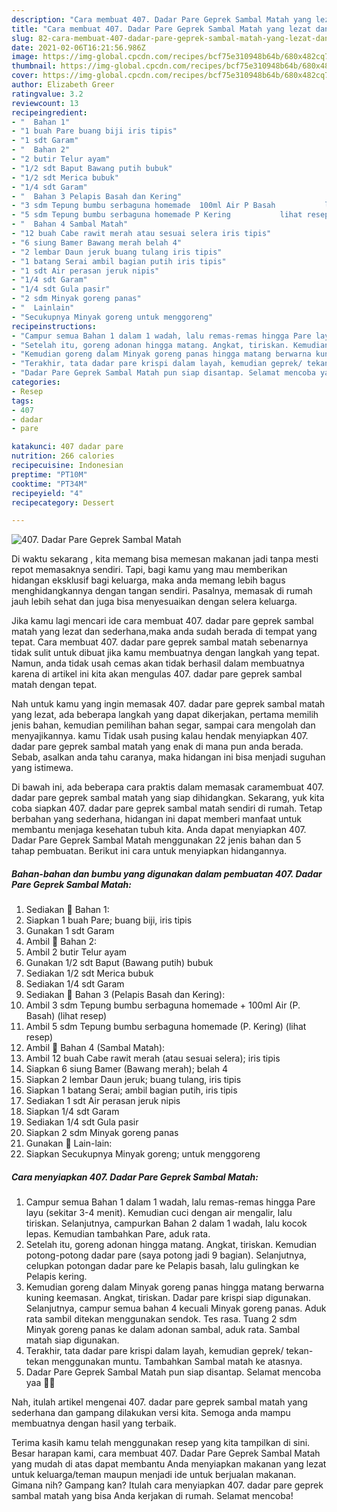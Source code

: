 ```yaml
---
description: "Cara membuat 407. Dadar Pare Geprek Sambal Matah yang lezat dan Mudah Dibuat"
title: "Cara membuat 407. Dadar Pare Geprek Sambal Matah yang lezat dan Mudah Dibuat"
slug: 82-cara-membuat-407-dadar-pare-geprek-sambal-matah-yang-lezat-dan-mudah-dibuat
date: 2021-02-06T16:21:56.986Z
image: https://img-global.cpcdn.com/recipes/bcf75e310948b64b/680x482cq70/407-dadar-pare-geprek-sambal-matah-foto-resep-utama.jpg
thumbnail: https://img-global.cpcdn.com/recipes/bcf75e310948b64b/680x482cq70/407-dadar-pare-geprek-sambal-matah-foto-resep-utama.jpg
cover: https://img-global.cpcdn.com/recipes/bcf75e310948b64b/680x482cq70/407-dadar-pare-geprek-sambal-matah-foto-resep-utama.jpg
author: Elizabeth Greer
ratingvalue: 3.2
reviewcount: 13
recipeingredient:
- "  Bahan 1"
- "1 buah Pare buang biji iris tipis"
- "1 sdt Garam"
- "  Bahan 2"
- "2 butir Telur ayam"
- "1/2 sdt Baput Bawang putih bubuk"
- "1/2 sdt Merica bubuk"
- "1/4 sdt Garam"
- "  Bahan 3 Pelapis Basah dan Kering"
- "3 sdm Tepung bumbu serbaguna homemade  100ml Air P Basah           lihat resep"
- "5 sdm Tepung bumbu serbaguna homemade P Kering           lihat resep"
- "  Bahan 4 Sambal Matah"
- "12 buah Cabe rawit merah atau sesuai selera iris tipis"
- "6 siung Bamer Bawang merah belah 4"
- "2 lembar Daun jeruk buang tulang iris tipis"
- "1 batang Serai ambil bagian putih iris tipis"
- "1 sdt Air perasan jeruk nipis"
- "1/4 sdt Garam"
- "1/4 sdt Gula pasir"
- "2 sdm Minyak goreng panas"
- "  Lainlain"
- "Secukupnya Minyak goreng untuk menggoreng"
recipeinstructions:
- "Campur semua Bahan 1 dalam 1 wadah, lalu remas-remas hingga Pare layu (sekitar 3-4 menit). Kemudian cuci dengan air mengalir, lalu tiriskan. Selanjutnya, campurkan Bahan 2 dalam 1 wadah, lalu kocok lepas. Kemudian tambahkan Pare, aduk rata."
- "Setelah itu, goreng adonan hingga matang. Angkat, tiriskan. Kemudian potong-potong dadar pare (saya potong jadi 9 bagian). Selanjutnya, celupkan potongan dadar pare ke Pelapis basah, lalu gulingkan ke Pelapis kering."
- "Kemudian goreng dalam Minyak goreng panas hingga matang berwarna kuning keemasan. Angkat, tiriskan. Dadar pare krispi siap digunakan. Selanjutnya, campur semua bahan 4 kecuali Minyak goreng panas. Aduk rata sambil ditekan menggunakan sendok. Tes rasa. Tuang 2 sdm Minyak goreng panas ke dalam adonan sambal, aduk rata. Sambal matah siap digunakan."
- "Terakhir, tata dadar pare krispi dalam layah, kemudian geprek/ tekan-tekan menggunakan muntu. Tambahkan Sambal matah ke atasnya."
- "Dadar Pare Geprek Sambal Matah pun siap disantap. Selamat mencoba yaa 🙏😊"
categories:
- Resep
tags:
- 407
- dadar
- pare

katakunci: 407 dadar pare 
nutrition: 266 calories
recipecuisine: Indonesian
preptime: "PT10M"
cooktime: "PT34M"
recipeyield: "4"
recipecategory: Dessert

---
```



![407. Dadar Pare Geprek Sambal Matah](https://img-global.cpcdn.com/recipes/bcf75e310948b64b/680x482cq70/407-dadar-pare-geprek-sambal-matah-foto-resep-utama.jpg)

Di waktu  sekarang , kita memang bisa memesan makanan jadi tanpa mesti repot memasaknya sendiri. Tapi, bagi kamu yang mau memberikan hidangan eksklusif bagi keluarga, maka anda memang lebih bagus menghidangkannya dengan tangan sendiri. Pasalnya, memasak di rumah jauh lebih sehat dan juga bisa menyesuaikan dengan selera keluarga.

Jika kamu lagi mencari ide cara membuat 407. dadar pare geprek sambal matah yang lezat dan sederhana,maka anda sudah berada di tempat yang tepat. Cara membuat 407. dadar pare geprek sambal matah  sebenarnya tidak sulit untuk dibuat jika kamu membuatnya dengan langkah yang tepat. Namun, anda tidak usah cemas akan tidak berhasil dalam membuatnya 
karena di artikel ini kita akan mengulas 407. dadar pare geprek sambal matah dengan tepat.  



Nah untuk kamu yang ingin memasak 407. dadar pare geprek sambal matah yang lezat, ada beberapa langkah yang dapat dikerjakan, pertama memilih jenis bahan, kemudian pemilihan bahan segar, sampai cara mengolah dan menyajikannya. kamu Tidak usah pusing kalau hendak menyiapkan 407. dadar pare geprek sambal matah yang enak di mana pun anda berada. Sebab, asalkan anda  tahu caranya, maka hidangan ini bisa menjadi suguhan yang istimewa.

Di bawah ini, ada beberapa cara praktis  dalam memasak caramembuat 407. dadar pare geprek sambal matah yang siap dihidangkan. Sekarang, yuk kita coba siapkan 407. dadar pare geprek sambal matah sendiri di rumah. Tetap berbahan yang sederhana, hidangan ini dapat memberi manfaat untuk membantu menjaga kesehatan tubuh kita. Anda dapat menyiapkan 407. Dadar Pare Geprek Sambal Matah menggunakan 22 jenis bahan dan 5 tahap pembuatan. Berikut ini cara untuk menyiapkan hidangannya.

<!--inarticleads1-->

##### Bahan-bahan dan bumbu yang digunakan dalam pembuatan 407. Dadar Pare Geprek Sambal Matah:

1. Sediakan  📌 Bahan 1:
1. Siapkan 1 buah Pare; buang biji, iris tipis
1. Gunakan 1 sdt Garam
1. Ambil  📌 Bahan 2:
1. Ambil 2 butir Telur ayam
1. Gunakan 1/2 sdt Baput (Bawang putih) bubuk
1. Sediakan 1/2 sdt Merica bubuk
1. Sediakan 1/4 sdt Garam
1. Sediakan  📌 Bahan 3 (Pelapis Basah dan Kering):
1. Ambil 3 sdm Tepung bumbu serbaguna homemade + 100ml Air (P. Basah)           (lihat resep)
1. Ambil 5 sdm Tepung bumbu serbaguna homemade (P. Kering)           (lihat resep)
1. Ambil  📌 Bahan 4 (Sambal Matah):
1. Ambil 12 buah Cabe rawit merah (atau sesuai selera); iris tipis
1. Siapkan 6 siung Bamer (Bawang merah); belah 4
1. Siapkan 2 lembar Daun jeruk; buang tulang, iris tipis
1. Siapkan 1 batang Serai; ambil bagian putih, iris tipis
1. Sediakan 1 sdt Air perasan jeruk nipis
1. Siapkan 1/4 sdt Garam
1. Sediakan 1/4 sdt Gula pasir
1. Siapkan 2 sdm Minyak goreng panas
1. Gunakan  📌 Lain-lain:
1. Siapkan Secukupnya Minyak goreng; untuk menggoreng




<!--inarticleads2-->

##### Cara menyiapkan 407. Dadar Pare Geprek Sambal Matah:

1. Campur semua Bahan 1 dalam 1 wadah, lalu remas-remas hingga Pare layu (sekitar 3-4 menit). Kemudian cuci dengan air mengalir, lalu tiriskan. Selanjutnya, campurkan Bahan 2 dalam 1 wadah, lalu kocok lepas. Kemudian tambahkan Pare, aduk rata.
1. Setelah itu, goreng adonan hingga matang. Angkat, tiriskan. Kemudian potong-potong dadar pare (saya potong jadi 9 bagian). Selanjutnya, celupkan potongan dadar pare ke Pelapis basah, lalu gulingkan ke Pelapis kering.
1. Kemudian goreng dalam Minyak goreng panas hingga matang berwarna kuning keemasan. Angkat, tiriskan. Dadar pare krispi siap digunakan. Selanjutnya, campur semua bahan 4 kecuali Minyak goreng panas. Aduk rata sambil ditekan menggunakan sendok. Tes rasa. Tuang 2 sdm Minyak goreng panas ke dalam adonan sambal, aduk rata. Sambal matah siap digunakan.
1. Terakhir, tata dadar pare krispi dalam layah, kemudian geprek/ tekan-tekan menggunakan muntu. Tambahkan Sambal matah ke atasnya.
1. Dadar Pare Geprek Sambal Matah pun siap disantap. Selamat mencoba yaa 🙏😊




Nah, itulah artikel mengenai  407. dadar pare geprek sambal matah  yang sederhana dan gampang dilakukan versi kita. Semoga anda mampu membuatnya dengan hasil yang terbaik. 

Terima kasih kamu telah menggunakan resep yang kita tampilkan di sini. Besar harapan kami, cara membuat  407. Dadar Pare Geprek Sambal Matah yang mudah di atas dapat membantu Anda menyiapkan makanan yang lezat untuk keluarga/teman maupun menjadi ide untuk berjualan makanan. Gimana nih? Gampang kan? Itulah cara menyiapkan 407. dadar pare geprek sambal matah yang bisa Anda kerjakan di rumah. Selamat mencoba!

